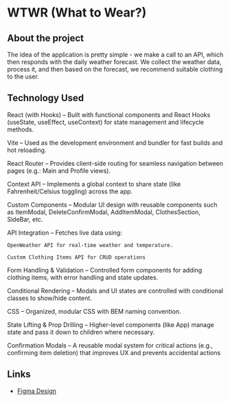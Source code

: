 # WTWR (What to Wear?)

## About the project

The idea of the application is pretty simple - we make a call to an API, which then responds with the daily weather forecast. We collect the weather data, process it, and then based on the forecast, we recommend suitable clothing to the user.

## Technology Used

React (with Hooks) – Built with functional components and React Hooks (useState, useEffect, useContext) for state management and lifecycle methods.

Vite – Used as the development environment and bundler for fast builds and hot reloading.

React Router – Provides client-side routing for seamless navigation between pages (e.g.: Main and Profile views).

Context API – Implements a global context to share state (like Fahrenheit/Celsius toggling) across the app.

Custom Components – Modular UI design with reusable components such as ItemModal, DeleteConfirmModal, AddItemModal, ClothesSection, SideBar, etc.

API Integration – Fetches live data using:

    OpenWeather API for real-time weather and temperature.

    Custom Clothing Items API for CRUD operations

Form Handling & Validation – Controlled form components for adding clothing items, with error handling and state updates.

Conditional Rendering – Modals and UI states are controlled with conditional classes to show/hide content.

CSS – Organized, modular CSS with BEM naming convention.

State Lifting & Prop Drilling – Higher-level components (like App) manage state and pass it down to children where necessary.

Confirmation Modals – A reusable modal system for critical actions (e.g., confirming item deletion) that improves UX and prevents accidental actions

## Links

- [Figma Design](https://www.figma.com/file/DTojSwldenF9UPKQZd6RRb/Sprint-10%3A-WTWR)
